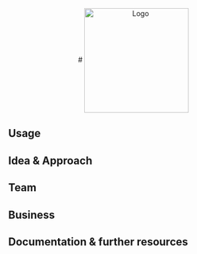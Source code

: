 <div align="center">
# <img src="./Docs/LibCap_simple_black.png" alt="Logo" width="210" align="center"/>
<br>
</div>


## Usage

## Idea & Approach

## Team

## Business

## Documentation & further resources
